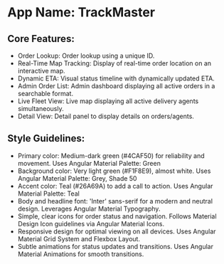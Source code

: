 # **App Name**: TrackMaster

## Core Features:

- Order Lookup: Order lookup using a unique ID.
- Real-Time Map Tracking: Display of real-time order location on an interactive map.
- Dynamic ETA: Visual status timeline with dynamically updated ETA.
- Admin Order List: Admin dashboard displaying all active orders in a searchable format.
- Live Fleet View: Live map displaying all active delivery agents simultaneously.
- Detail View: Detail panel to display details on orders/agents.

## Style Guidelines:

- Primary color: Medium-dark green (#4CAF50) for reliability and movement. Uses Angular Material Palette: Green
- Background color: Very light green (#F1F8E9), almost white. Uses Angular Material Palette: Grey, Shade 50
- Accent color: Teal (#26A69A) to add a call to action. Uses Angular Material Palette: Teal
- Body and headline font: 'Inter' sans-serif for a modern and neutral design. Leverages Angular Material Typography.
- Simple, clear icons for order status and navigation. Follows Material Design Icon guidelines via Angular Material Icons.
- Responsive design for optimal viewing on all devices. Uses Angular Material Grid System and Flexbox Layout.
- Subtle animations for status updates and transitions. Uses Angular Material Animations for smooth transitions.